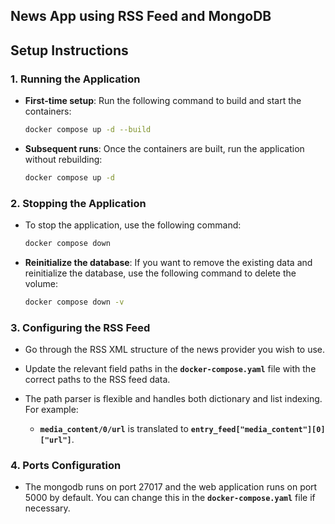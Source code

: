 ## News App using RSS Feed and MongoDB

## Setup Instructions

### 1. Running the Application

- **First-time setup**: Run the following command to build and start the containers:

    ```bash
    docker compose up -d --build

- **Subsequent runs**: Once the containers are built, run the application without rebuilding:

    ```bash
    docker compose up -d

### 2. Stopping the Application

- To stop the application, use the following command:

    ```bash
    docker compose down

- **Reinitialize the database**: If you want to remove the existing data and reinitialize the database, use the following command to delete the volume:

    ```bash
    docker compose down -v

### 3. Configuring the RSS Feed

- Go through the RSS XML structure of the news provider you wish to use.

- Update the relevant field paths in the **`docker-compose.yaml`** file with the correct paths to the RSS feed data.

- The path parser is flexible and handles both dictionary and list indexing. For example:

    - **`media_content/0/url`** is translated to **`entry_feed["media_content"][0]["url"]`**.

### 4. Ports Configuration

- The mongodb runs on port 27017 and the web application runs on port 5000 by default. You can change this in the **`docker-compose.yaml`** file if necessary.